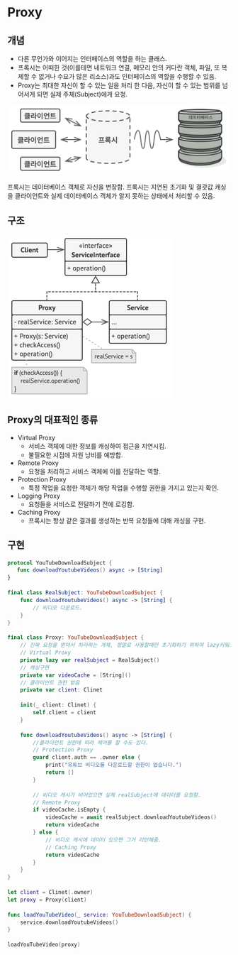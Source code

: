 # Proxy

## 개념

- 다른 무언가와 이어지는 인터페이스의 역할을 하는 클래스.
- 프록시는 어떠한 것(이를테면 네트워크 연결, 메모리 안의 커다란 객체, 파일, 또 복제할 수 없거나 수요가 많은 리소스)과도 인터페이스의 역할을 수행할 수 있음.
- Proxy는 최대한 자신이 할 수 있는 일을 처리 한 다음, 자신이 할 수 있는 범위를 넘어서게 되면 실제 주체(Subject)에게 요청.

![프록시는 데이터베이스 객체로 자신을 변장함. 프록시는 지연된 초기화 및 결괏값 캐싱을 클라이언트와 실제 데이터베이스 객체가 알지 못하는 상태에서 처리할 수 있음.](Images/proxy_1.png)

프록시는 데이터베이스 객체로 자신을 변장함. 프록시는 지연된 초기화 및 결괏값 캐싱을 클라이언트와 실제 데이터베이스 객체가 알지 못하는 상태에서 처리할 수 있음.

## 구조

![Untitled](Images/proxy_2.png)

## Proxy의 대표적인 종류

- Virtual Proxy
    - 서비스 객체에 대한 정보를 캐싱하여 접근을 지연시킴.
    - 불필요한 시점에 자원 낭비를 예방함.
- Remote Proxy
    - 요청을 처리하고 서비스 객체에 이를 전달하는 역할.
- Protection Proxy
    - 특정 작업을 요청한 객체가 해당 작업을 수행할 권한을 가지고 있는지 확인.
- Logging Proxy
    - 요청들을 서비스로 전달하기 전에 로깅함.
- Caching Proxy
    - 프록시는 항상 같은 결과를 생성하는 반복 요청들에 대해 캐싱을 구현.

## 구현

```swift
protocol YouTubeDownloadSubject {
   func downloadYoutubeVideos() async -> [String]
}

final class RealSubject: YouTubeDownloadSubject {
    func downloadYoutubeVideos() async -> [String] {
        // 비디오 다운로드.
    }
}

final class Proxy: YouTubeDownloadSubject {
    // 진짜 요청을 받아서 처리하는 개체, 정말로 사용할때만 초기화하기 위하여 lazy키워드 사용
    // Virtual Proxy
    private lazy var realSubject = RealSubject()
    // 캐싱구현
    private var videoCache = [String]()
    // 클라이언트 권한 받음
    private var client: Clinet

    init(_ client: Clinet) {
        self.client = client
    }

    func downloadYoutubeVideos() async -> [String] {
        //클라이언트 권한에 따라 제어를 할 수도 있다.
        // Protection Proxy
        guard client.auth == .owner else {
            print("유튜브 비디오를 다운로드할 권한이 없습니다.")
            return []
        }

        // 비디오 캐시가 비어있으면 실제 realSubject에 데이터를 요청함.
        // Remote Proxy
        if videoCache.isEmpty {
            videoCache = await realSubject.downloadYoutubeVideos()
            return videoCache
        } else {
            // 비디오 캐시에 데이터 있으면 그거 리턴해줌.
            // Caching Proxy
            return videoCache
        }
    }
}

let client = Clinet(.owner)
let proxy = Proxy(client)

func loadYouTubeVideo(_ service: YouTubeDownloadSubject) {
    service.downloadYoutubeVideos()
}

loadYouTubeVideo(proxy)
```
